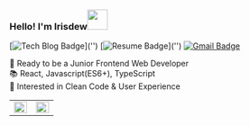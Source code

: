 


### Hello! I'm Irisdew<span><img src="https://cdn2.iconfinder.com/data/icons/salem-flat-icon-collection/1000/waterdrop.png" height="36"><span>


  [![Tech Blog Badge](http://img.shields.io/badge/-Tech%20blog-black?style=flat-square&logo=github&link='')]('')
  [![Resume Badge](https://img.shields.io/badge/-Resume-blue?style=flat-square&logoColor=white&logo=&link='')]('')
  [![Gmail Badge](https://img.shields.io/badge/-Gmail-c14438?style=flat-square&logo=Gmail&logoColor=white&link=mailto:ycleardew@gmail.com)](mailto:ycleardew@gmail.com)
  
🚀 Ready to be a Junior Frontend Web Developer <br>
📚 React, Javascript(ES6+), TypeScript <br> 
:eyes: Interested in Clean Code & User Experience
 <br>

<table><tr><td valign="top" width="50%">

<img src="https://github-readme-stats.vercel.app/api?username=irisdew&show_icons=true&count_private=true&hide_border=true" align="left" style="width: 100%" />

</td><td valign="top" width="50%">

<img src="https://github-readme-stats.vercel.app/api/top-langs/?username=irisdew&hide_border=true&layout=compact" align="left" style="width: 100%" />

</td></tr></table> 
<!-- ![irisdew's GitHub stats](https://github-readme-stats.vercel.app/api?username=irisdew&theme=react&show_icons=true)
![Top Langs](https://github-readme-stats.vercel.app/api/top-langs/?username=irisdew&layout=compact&theme=react) -->


  
<!-- <img src="https://komarev.com/ghpvc/?username=irisdew&label=Profile%20views&color=0e75b6&style=flat"> -->
  
<!--   - 🔭 I’m currently working on ...
- 🌱 I’m currently learning ...
- 👯 I’m looking to collaborate on ...
- 🤔 I’m looking for help with ...
- 💬 Ask me about ...
- 📫 How to reach me: ...
- 😄 Pronouns: ...
- ⚡ Fun fact: ... -->
